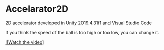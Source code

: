 # Accelarator2D
 2D accelerator developed in Unity 2019.4.31f1 and Visual Studio Code

If you think the speed of the ball is too high or too low, you can change it.

[![Watch the video]](https://youtu.be/3qbhriHZcXU)


